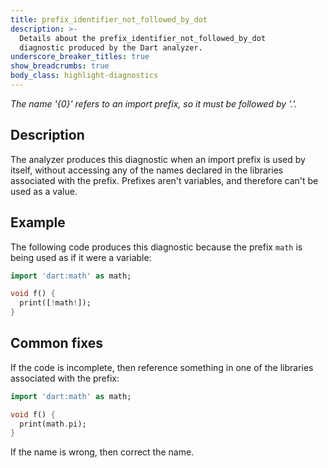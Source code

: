 ```yaml
---
title: prefix_identifier_not_followed_by_dot
description: >-
  Details about the prefix_identifier_not_followed_by_dot
  diagnostic produced by the Dart analyzer.
underscore_breaker_titles: true
show_breadcrumbs: true
body_class: highlight-diagnostics
---
```


_The name '{0}' refers to an import prefix, so it must be followed by '.'._

## Description

The analyzer produces this diagnostic when an import prefix is used by
itself, without accessing any of the names declared in the libraries
associated with the prefix. Prefixes aren't variables, and therefore can't
be used as a value.

## Example

The following code produces this diagnostic because the prefix `math` is
being used as if it were a variable:

```dart
import 'dart:math' as math;

void f() {
  print([!math!]);
}
```

## Common fixes

If the code is incomplete, then reference something in one of the libraries
associated with the prefix:

```dart
import 'dart:math' as math;

void f() {
  print(math.pi);
}
```

If the name is wrong, then correct the name.
